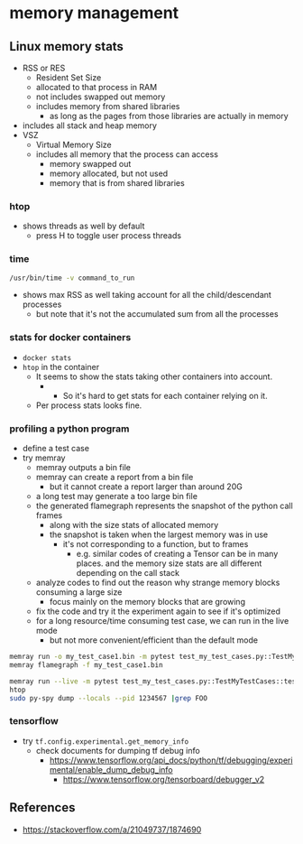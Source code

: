 # memory management

## Linux memory stats

- RSS or RES
  - Resident Set Size
  - allocated to that process in RAM
  - not includes swapped out memory
  - includes memory from shared libraries
    -  as long as the pages from those libraries are actually in memory
 -  includes all stack and heap memory
- VSZ
  - Virtual Memory Size
  - includes all memory that the process can access
    - memory swapped out
    - memory allocated, but not used
    - memory that is from shared libraries

### htop

- shows threads as well by default
  - press H to toggle user process threads

### time

```sh
/usr/bin/time -v command_to_run
```

- shows max RSS as well taking account for all the child/descendant processes
  - but note that it's not the accumulated sum from all the processes

### stats for docker containers

- `docker stats`
- `htop` in the container
  - It seems to show the stats taking other containers into account.
    - - So it's hard to get stats for each container relying on it.
  - Per process stats looks fine.

### profiling a python program

- define a test case
- try memray
  - memray outputs a bin file
  - memray can create a report from a bin file
    - but it cannot create a report larger than around 20G
  - a long test may generate a too large bin file
  - the generated flamegraph represents the snapshot of the python call frames
    - along with the size stats of allocated memory
    - the snapshot is taken when the largest memory was in use
      - it's not corresponding to a function, but to frames
        - e.g. similar codes of creating a Tensor can be in many places. and the memory size stats are all different depending on the call stack
  - analyze codes to find out the reason why strange memory blocks consuming a large size
    - focus mainly on the memory blocks that are growing
  - fix the code and try it the experiment again to see if it's optimized
  - for a long resource/time consuming test case, we can run in the live mode
    - but not more convenient/efficient than the default mode

```sh
memray run -o my_test_case1.bin -m pytest test_my_test_cases.py::TestMyTestCases::test_my_test_case1
memray flamegraph -f my_test_case1.bin

memray run --live -m pytest test_my_test_cases.py::TestMyTestCases::test_my_test_case1
htop
sudo py-spy dump --locals --pid 1234567 |grep FOO
```

### tensorflow

- try `tf.config.experimental.get_memory_info`
  - check documents for dumping tf debug info
    - https://www.tensorflow.org/api_docs/python/tf/debugging/experimental/enable_dump_debug_info
      - https://www.tensorflow.org/tensorboard/debugger_v2

## References

- https://stackoverflow.com/a/21049737/1874690


